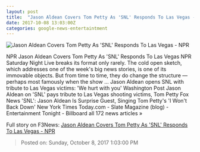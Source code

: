 ```yaml
---
layout: post
title:  "Jason Aldean Covers Tom Petty As 'SNL' Responds To Las Vegas - NPR"
date: 2017-10-08 13:03:00Z
categories: google-news-entertaintment
---
```


![Jason Aldean Covers Tom Petty As 'SNL' Responds To Las Vegas - NPR](https://media.npr.org/assets/img/2017/10/08/nup_180213_0001_wide-d68505b3e6c7cf2ea1bf800a9793110b6f944c9c.jpg?s=1400)

NPR Jason Aldean Covers Tom Petty As 'SNL' Responds To Las Vegas NPR Saturday Night Live breaks its format only rarely. The cold open sketch, which addresses one of the week's big news stories, is one of its immovable objects. But from time to time, they do change the structure — perhaps most famously when the show ... Jason Aldean opens SNL with tribute to Las Vegas victims: 'We hurt with you' Washington Post Jason Aldean on 'SNL' pays tribute to Las Vegas shooting victims, Tom Petty Fox News 'SNL': Jason Aldean Is Surprise Guest, Singing Tom Petty's 'I Won't Back Down' New York Times Today.com - Slate Magazine (blog) - Entertainment Tonight - Billboard all 172 news articles »


Full story on F3News: [Jason Aldean Covers Tom Petty As 'SNL' Responds To Las Vegas - NPR](http://www.f3nws.com/n/fSrT4)

> Posted on: Sunday, October 8, 2017 1:03:00 PM
